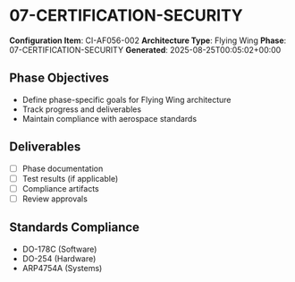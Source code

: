 # 07-CERTIFICATION-SECURITY

**Configuration Item**: CI-AF056-002
**Architecture Type**: Flying Wing
**Phase**: 07-CERTIFICATION-SECURITY
**Generated**: 2025-08-25T00:05:02+00:00

## Phase Objectives
- Define phase-specific goals for Flying Wing architecture
- Track progress and deliverables
- Maintain compliance with aerospace standards

## Deliverables
- [ ] Phase documentation
- [ ] Test results (if applicable)
- [ ] Compliance artifacts
- [ ] Review approvals

## Standards Compliance
- DO-178C (Software)
- DO-254 (Hardware)
- ARP4754A (Systems)

